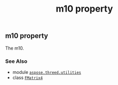 ﻿---
title: m10 property
second_title: Aspose.3D for Python via .NET API References
description: 
type: docs
weight: 110
url: /aspose.threed.utilities/fmatrix4/m10/
is_root: false
---

## m10 property


The m10.

### See Also
* module [`aspose.threed.utilities`](../../)
* class [`FMatrix4`](/3d/python-net/aspose.threed.utilities/fmatrix4)

